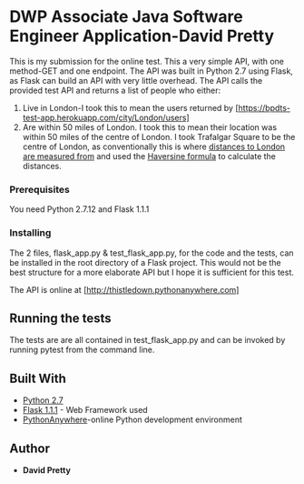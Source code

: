 # DWP Associate Java Software Engineer Application-David Pretty

This is my submission for the online test. This a very simple API, with one method-GET and one endpoint. The API was built in Python 2.7 using Flask, as Flask can build an API with very little overhead. The API calls the provided test API and returns a list of people who either:
1. Live in London-I took this to mean the users returned by [https://bpdts-test-app.herokuapp.com/city/London/users]
2. Are within 50 miles of London. I took this to mean their location was within 50 miles of the centre of London. I took Trafalgar Square to be the centre of London, as conventionally this is where [distances to London are measured from][0] and used the [Haversine formula][1] to calculate the distances.

### Prerequisites

You need Python 2.7.12 and Flask 1.1.1

### Installing

The 2 files, flask_app.py & test_flask_app.py, for the code and the tests, can be installed in the root directory of a Flask project. This would not be the best structure for a more elaborate API but I hope it is sufficient for this test.

The API is online at [http://thistledown.pythonanywhere.com]

## Running the tests

The tests are are all contained in test_flask_app.py and can be invoked by running pytest from the command line.

## Built With

* [Python 2.7](https://www.python.org/download/releases/2.7/)
* [Flask 1.1.1](https://flask.palletsprojects.com/en/1.1.x/) - Web Framework used
* [PythonAnywhere](https://www.pythonanywhere.com/)-online Python development environment


## Author

* **David Pretty**

[0]: https://en.wikipedia.org/wiki/Central_London
[1]: https://en.wikipedia.org/wiki/Haversine_formula

